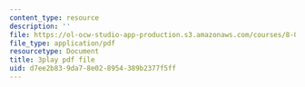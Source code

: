 ```yaml
---
content_type: resource
description: ''
file: https://ol-ocw-studio-app-production.s3.amazonaws.com/courses/8-03sc-physics-iii-vibrations-and-waves-fall-2016/d7ee2b839da78e028954389b2377f5ff_4ysFC9vd3GE.pdf
file_type: application/pdf
resourcetype: Document
title: 3play pdf file
uid: d7ee2b83-9da7-8e02-8954-389b2377f5ff
---
```


